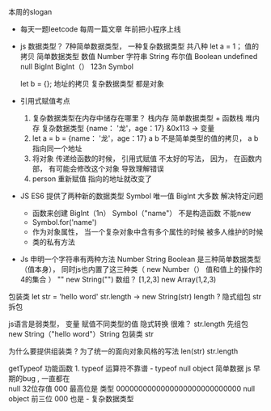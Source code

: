 本周的slogan

-  每天一题leetcode
    每周一篇文章
    年前把小程序上线

-  js  数据类型？
    7种简单数据类型， 一种复杂数据类型 共八种
     let a = 1；  值的拷贝 
     简单数据类型 
     数值 Number
     字符串 String
     布尔值 Boolean
     undefined
     null
     BigInt  BigInt（） 123n
     Symbol

     let b = {};  地址的拷贝
     复杂数据类型
          都是对象

- 引用式赋值考点
   1. 复杂数据类型在内存中储存在哪里？
      栈内存 简单数据类型 + 函数栈
      堆内存  复杂数据类型  {name： '龙'，age：17} &0x113 -> 变量
   2. let a = b = {name： '龙'，age：17} a b 不是简单类型的值的拷贝，
      a b 指向同一个地址
   3. 将对象 传递给函数的时候， 引用式赋值  不太好的写法， 因为， 在函数内部，
        有可能会修改这个对象 导致理解错误 
   4. person 重新赋值   指向的地址就改变了

-  JS ES6 提供了两种新的数据类型 Symbol 唯一值
    BigInt 大多数 解决特定问题
    - 函数来创建 BigInt（1n） Symbol（"name"）
      不是构造函数 不能new
    - Symbol.for('name')
    - 作为对象属性， 当一个复杂对象中含有多个属性的时候 被多人维护的时候
    - 类的私有方法

-  Js  申明一个字符串有两种方法
Number String Boolean 是三种简单数据类型（值本身）， 同时js也内置了这三种类（
   new Number（） 值和值上的操作的4的集合
）
"" 
new String("")
数组？ [1,2,3] new Array(1,2,3)

包装类
let str = 'hello word'
str.length -> new String(str)    length ?  隐式组包
str  拆包

js语言是弱类型， 变量 赋值不同类型的值
隐式转换  很难？
str.length 先组包 new String（"hello word"）String 包装类
str

为什么要提供组装类 ? 为了统一的面向对象风格的写法
len(str) str.length

 getTypeof 功能函数
    1. typeof 运算符不靠谱
        - typeof null   object   简单数据 
            js 早期的bug , 一直都在  
            null  32位存值 000  最高位是 类型
            0000000000000000000000000000 null 
            object  前三位  000 也是 
        - 复杂数据类型